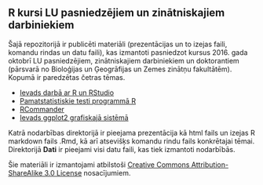 ## R kursi LU pasniedzējiem un zinātniskajiem darbiniekiem

Šajā repozitorijā ir publicēti materiāli (prezentācijas un to izejas faili, komandu rindas un datu faili), kas izmantoti pasniedzot kursus 2016. gada oktobrī LU pasniedzējiem, zinātniskajiem darbiniekiem un doktorantiem (pārsvarā no Bioloģijas un Ģeogrāfijas un Zemes zinātņu fakultātēm). Kopumā ir paredzētas četras tēmas.


* [Ievads darbā ar R un RStudio](/Ievads_R_RStudio)
* [Pamatstatistiskie testi programmā R](/Pamatstatistiskie_testi_R)
* [RCommander](/RCommander)
* [Ievads ggplot2 grafiskajā sistēmā](/Ievads_ggplot2)

Katrā nodarbības direktorijā ir pieejama prezentācija kā html fails un izejas R markdown fails .Rmd, kā arī atsevišķs komandu rindu fails konkrētajai tēmai. Direktorijā **Dati** ir pieejami visi datu faili, kas tiek izmantoti nodarbībās.


Šie materiāli ir izmantojami atbilstoši [Creative Commons Attribution-ShareAlike 3.0 License](http://creativecommons.org/licenses/by-sa/3.0/) nosacījumiem.